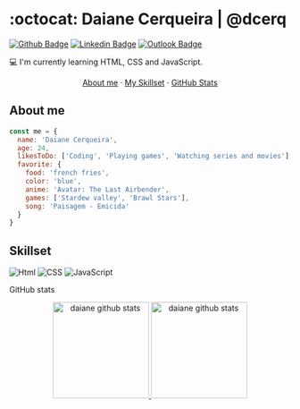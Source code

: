 # :octocat: Daiane Cerqueira | @dcerq

[![Github Badge](https://img.shields.io/badge/GitHub--000?style=social&logo=Github&logoColor=black&link=https://github.com/lucas-lm)](https://github.com/dcerq)
[![Linkedin Badge](https://img.shields.io/badge/LinkedIn--000?style=social&logo=Linkedin&logoColor=0077B5&link=https://www.linkedin.com/in/lucas-lm/)](https://www.linkedin.com/in/daiane-cerqueira/)
[![Outlook Badge](https://img.shields.io/badge/email--000?style=social&logo=microsoft-outlook&logoColor=0078d4&link=mailto:ddaiane.cerqueira@outlook.com)](mailto:ddaiane.cerqueira@outlook.com)

💻 I'm currently learning HTML, CSS and JavaScript.

<p align='center'>
  <a href="#about-me">About me</a>
  ·
  <a href="#skills-check">My Skillset</a>
  ·
  <a href="#github-stats">GitHub Stats</a>
</p>

## About me

```js
const me = {
  name: 'Daiane Cerqueira',
  age: 24,
  likesToDo: ['Coding', 'Playing games', 'Watching series and movies'],
  favorite: {
    food: 'french fries',
    color: 'blue',
    anime: 'Avatar: The Last Airbender',
    games: ['Stardew valley', 'Brawl Stars'],
    song: 'Paisagem - Emicida'
  }
}
```

## Skillset

<img src="https://img.shields.io/badge/-HTML%205-E34F26?logo=HTML5&logoColor=white&labelColor=E34F26" alt="Html" /> <img src="https://img.shields.io/badge/-CSS%203-1572B6?logo=CSS3&logoColor=white&labelColor=1572B6" alt="CSS" /> <img src="https://img.shields.io/badge/-JavaScript-F7DF1E?logo=javascript&logoColor=white&labelColor=F7DF1E" alt="JavaScript" />

<!-- ### Side projects -->

GitHub stats 

<div align="center">
  <a href="https://github.com/dcerq">
  <img width=172 src="https://github-readme-stats.vercel.app/api?username=dcerq&show_icons=true&theme=cobalt&include_all_commits=true&count_private=true" alt="daiane github stats"/> <img width=172 src="https://github-readme-stats.vercel.app/api/top-langs/?username=dcerq&layout=compact&langs_count=7&theme=cobalt" alt="daiane github stats"/>
   
</div>
